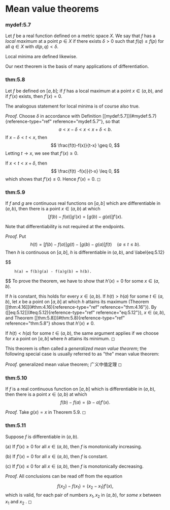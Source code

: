 # Mean value theorems


### mydef:5.7 
 Let $f$ be a real function defined on a
metric space $X$. We say that $f$ has a *local maximum* at a point
$p \in X$ if there exists $\delta > 0$ such that $f(q) \leq f(p)$ for
all $q \in X$ with $d(p, q) < \delta$.


Local minima are defined likewise.

Our next theorem is the basis of many applications of differentiation.


### thm:5.8 
 Let $f$ be defined on $[a, b]$; if $f$ has
a local maximum at a point $x \in (a, b)$, and if $f'(x)$ exists, then
$f'(x) = 0$.


The analogous statement for local minima is of course also true.


*Proof.* Choose $\delta$ in accordance with Definition
\[\[mydef:5.7\]](#mydef:5.7){reference-type="ref" reference="mydef:5.7"},
so that 
$$
a < x - \delta < x < x + \delta < b.
$$
 If
$x - \delta < t < x$, then 
$$
\frac{f(t)-f(x)}{t-x} \geq 0,
$$
 Letting
$t \rightarrow x$, we see that $f'(x) \geq 0$.

If $x < t < x + \delta$, then 
$$
\frac{f(t) -f(x)}{t-x} \leq 0,
$$
 which
shows that $f'(x) \leq 0$. Hence $f'(x) = 0$. ◻



### thm:5.9 
 If $f$ and $g$ are continuous real
functions on $[a, b]$ which are differentiable in $(a, b)$, then there
is a point $x \in (a, b)$ at which 
$$
\left[ f(b) - f(a) \right]g'(x) = 
        \left[ g(b) - g(a) \right]f'(x).
$$



Note that differentiability is not required at the endpoints.


*Proof.* Put 
$$
h(t) = 
        \left[ f(b) - f(a) \right]g(t) -
        \left[ g(b) - g(a) \right]f(t)
        \quad
        (a \leq t \leq b).
$$
 Then $h$ is continuous on $[a,b]$, $h$ is
differentiable in $(a, b)$, and 
\label{eq:5.12}

$$

        h(a) = f(b)g(a) - f(a)g(b) = h(b).
$$
 To prove the theorem, we
have to show that $h'(x) = 0$ for some $x \in (a, b)$.

If $h$ is constant, this holds for every $x \in (a, b)$. If
$h(t) > h(a)$ for some $t \in (a, b)$, let $x$ be a point on $[a, b]$ at
which $h$ attains its maximum (Theorem
\[\[thm:4.16\]](#thm:4.16){reference-type="ref" reference="thm:4.16"}).
By (\[\[eq:5.12\]](#eq:5.12){reference-type="ref" reference="eq:5.12"}),
$x \in (a, b)$, and Theorem \[\[thm:5.8\]](#thm:5.8){reference-type="ref"
reference="thm:5.8"} shows that $h'(x) \neq 0$.

If $h(t) < h(a)$ for some $t \in (a, b)$, the same argument applies if
we choose for $x$ a point on $[a, b]$ where $h$ attains its minimum. ◻


This theorem is often called a *generalized mean value theorem*; the
following special case is usually referred to as "the" mean value
theorem:


*Proof.* generalized mean value theorem; 广义中值定理 ◻



### thm:5.10 
 If $f$ is a real continuous function on
$[a, b]$ which is differentiable in $(a, b)$, then there is a point
$x \in (a, b)$ at which 
$$
f(b) - f(a) = (b - a)f'(x).
$$




*Proof.* Take $g(x) = x$ in Theorem 5.9. ◻



### thm:5.11 
 Suppose $f$ is differentiable in
$(a, b)$.

(a) If $f'(x) \geq 0$ for all $x \in (a, b)$, then $f$ is monotonically
    increasing.

(b) If $f'(x) = 0$ for all $x \in (a, b)$, then $f$ is constant.

(c) If $f'(x) \leq 0$ for all $x \in (a, b)$, then $f$ is monotonically
    decreasing.



*Proof.* All conclusions can be read off from the equation

$$
f(x_2) - f(x_1) = (x_2 - x_1)f'(x),
$$
 which is valid, for each pair of
numbers $x_1, x_2$ in $(a, b)$, for *some* $x$ between $x_1$ and $x_2$
. ◻

